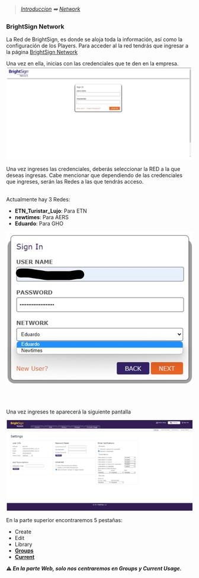 >*[Introduccion](../../introduccion.mkd) ➡️ [Network](network.mkd)*
### BrightSign Network

La Red de BrightSign, es donde se aloja toda la información, así como la configuración de los Players.  Para acceder al la red tendrás que ingresar a la página [BrightSign Network](https://www.brightsignnetwork.com/signin.aspx?ReturnUrl=%2fusage.aspx)

Una vez en ella, inicias con las credenciales que te den en la empresa.
![Network Pantalla de inicio](/img/network_pantalla_de_inicio.jpg)

Una vez ingreses las credenciales, deberás seleccionar la RED a la que deseas ingresas.
Cabe mencionar que dependiendo de las credenciales que ingreses, serán las Redes a las que tendrás acceso.<br><br>

Actualmente hay 3 Redes:

* **ETN_Turistar_Lujo**: Para ETN
* **newtimes**: Para AERS
* **Eduardo**: Para GHO

<p align="center"><img src="../../img/network_signIn.jpg" /></p>
<br><br>

Una vez ingreses te aparecerá la siguiente pantalla

<p align="center"><img src="../../img/network_settings.jpg" /></p>

En la parte superior encontraremos 5 pestañas:

* Create
* Edit
* Library
* **[Groups](network-groups.mkd)**
* **[Current](network-current.mkd)**

<b> :warning: *En la parte Web, solo nos centraremos en Groups y Current Usage.*</b>